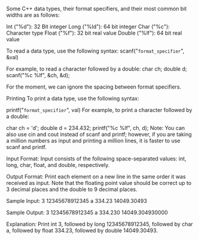Some C++ data types, their format specifiers, and their most common bit widths are as follows:

Int ("%d"): 32 Bit integer
Long ("%ld"): 64 bit integer
Char ("%c"): Character type
Float ("%f"): 32 bit real value
Double ("%lf"): 64 bit real value

To read a data type, use the following syntax:
scanf("`format_specifier`", &val)

For example, to read a character followed by a double:
char ch;
double d;
scanf("%c %lf", &ch, &d);

For the moment, we can ignore the spacing between format specifiers.

Printing 
To print a data type, use the following syntax:

printf("`format_specifier`", val)
For example, to print a character followed by a double:

char ch = 'd';
double d = 234.432;
printf("%c %lf", ch, d);
Note: You can also use cin and cout instead of scanf and printf; however, if you are taking a million numbers as input and printing a million lines, it is faster to use scanf and printf.

Input Format:
Input consists of the following space-separated values: int, long, char, float, and double, respectively.

Output Format:
Print each element on a new line in the same order it was received as input. Note that the floating point value should be correct up to 3 decimal places and the double to 9 decimal places.

Sample Input:
3 12345678912345 a 334.23 14049.30493

Sample Output:
3
12345678912345
a
334.230
14049.304930000

Explanation:
Print int 3, 
followed by long 12345678912345, 
followed by char a, 
followed by float 334.23, 
followed by double 14049.30493.
